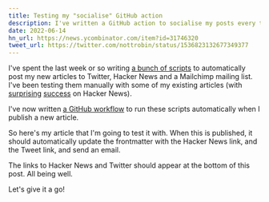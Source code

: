 ```yaml
---
title: Testing my "socialise" GitHub action
description: I've written a GitHub action to socialise my posts every time I commit. Let's try it out.
date: 2022-06-14
hn_url: https://news.ycombinator.com/item?id=31746320
tweet_url: https://twitter.com/nottrobin/status/1536823132677349377
---
```


I've spent the last week or so writing [a bunch of scripts](https://github.com/nottrobin/social-poster) to automatically post my new articles to Twitter, Hacker News and a Mailchimp mailing list. I've been testing them manually with some of my existing articles (with [surprising](https://news.ycombinator.com/item?id=31653748) [success](https://news.ycombinator.com/item?id=31646936) on Hacker News).

I've now written [a GitHub workflow](https://github.com/nottrobin/robinwinslow.uk/blob/main/.github/workflows/publish.yaml) to run these scripts automatically when I publish a new article.

So here's my article that I'm going to test it with. When this is published, it should automatically update the frontmatter with the Hacker News link, and the Tweet link, and send an email.

The links to Hacker News and Twitter should appear at the bottom of this post. All being well.

Let's give it a go!